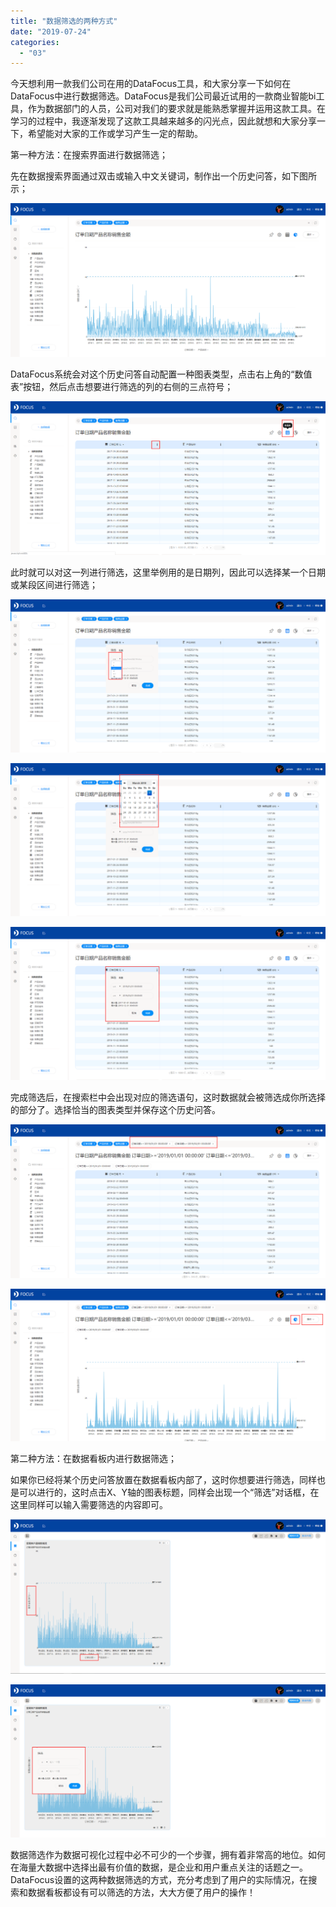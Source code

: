 ```yaml
---
title: "数据筛选的两种方式"
date: "2019-07-24"
categories: 
  - "03"
---
```


今天想利用一款我们公司在用的DataFocus工具，和大家分享一下如何在DataFocus中进行数据筛选。DataFocus是我们公司最近试用的一款商业智能bi工具，作为数据部门的人员，公司对我们的要求就是能熟悉掌握并运用这款工具。在学习的过程中，我逐渐发现了这款工具越来越多的闪光点，因此就想和大家分享一下，希望能对大家的工作或学习产生一定的帮助。

第一种方法：在搜索界面进行数据筛选；

先在数据搜索界面通过双击或输入中文关键词，制作出一个历史问答，如下图所示；

![](images/word-image-432.png)

DataFocus系统会对这个历史问答自动配置一种图表类型，点击右上角的“数值表”按钮，然后点击想要进行筛选的列的右侧的三点符号；

![](images/word-image-433.png)

此时就可以对这一列进行筛选，这里举例用的是日期列，因此可以选择某一个日期或某段区间进行筛选；

![](images/word-image-434.png)

![](images/word-image-435.png)

![](images/word-image-436.png)

完成筛选后，在搜索栏中会出现对应的筛选语句，这时数据就会被筛选成你所选择的部分了。选择恰当的图表类型并保存这个历史问答。

![](images/word-image-437.png)

![](images/word-image-438.png)

第二种方法：在数据看板内进行数据筛选；

如果你已经将某个历史问答放置在数据看板内部了，这时你想要进行筛选，同样也是可以进行的，这时点击X、Y轴的图表标题，同样会出现一个“筛选”对话框，在这里同样可以输入需要筛选的内容即可。

![](images/word-image-439.png)

![](images/word-image-440.png)

数据筛选作为数据可视化过程中必不可少的一个步骤，拥有着非常高的地位。如何在海量大数据中选择出最有价值的数据，是企业和用户重点关注的话题之一。DataFocus设置的这两种数据筛选的方式，充分考虑到了用户的实际情况，在搜索和数据看板都设有可以筛选的方法，大大方便了用户的操作！
